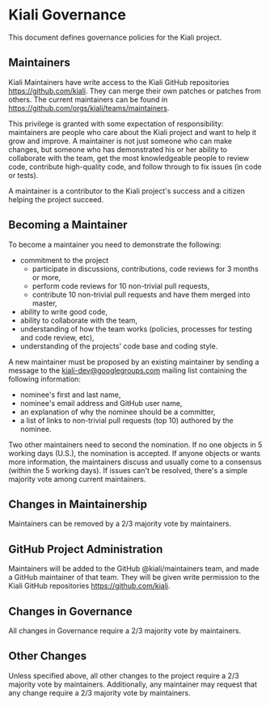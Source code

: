 # Kiali Governance

This document defines governance policies for the Kiali project.

## Maintainers

Kiali Maintainers have write access to the Kiali GitHub repositories https://github.com/kiali.
They can merge their own patches or patches from others. The current maintainers can be found in https://github.com/orgs/kiali/teams/maintainers.

This privilege is granted with some expectation of responsibility: maintainers are people who care about the Kiali project and want to help it grow and improve. A maintainer is not just someone who can make changes, but someone who has demonstrated his or her ability to collaborate with the team, get the most knowledgeable people to review code, contribute high-quality code, and follow through to fix issues (in code or tests).

A maintainer is a contributor to the Kiali project's success and a citizen helping the project succeed.

## Becoming a Maintainer

To become a maintainer you need to demonstrate the following:

  * commitment to the project
    * participate in discussions, contributions, code reviews for 3 months or more,
    * perform code reviews for 10 non-trivial pull requests,
    * contribute 10 non-trivial pull requests and have them merged into master,
  * ability to write good code,
  * ability to collaborate with the team,
  * understanding of how the team works (policies, processes for testing and code review, etc),
  * understanding of the projects' code base and coding style.

A new maintainer must be proposed by an existing maintainer by sending a message to the
[kiali-dev@googlegroups.com](https://groups.google.com/forum/#!forum/kiali-dev)
mailing list containing the following information:

  * nominee's first and last name,
  * nominee's email address and GitHub user name,
  * an explanation of why the nominee should be a committer,
  * a list of links to non-trivial pull requests (top 10) authored by the nominee.

Two other maintainers need to second the nomination. If no one objects in 5 working days (U.S.), the nomination is accepted.  If anyone objects or wants more information, the maintainers discuss and usually come to a consensus (within the 5 working days). If issues can't be resolved, there's a simple majority vote among current maintainers.

## Changes in Maintainership

Maintainers can be removed by a 2/3 majority vote by maintainers.

## GitHub Project Administration

Maintainers will be added to the GitHub @kiali/maintainers team, and made a GitHub maintainer of that team.
They will be given write permission to the Kiali GitHub repositories https://github.com/kiali.

## Changes in Governance

All changes in Governance require a 2/3 majority vote by maintainers.

## Other Changes

Unless specified above, all other changes to the project require a 2/3 majority vote by maintainers.
Additionally, any maintainer may request that any change require a 2/3 majority vote by maintainers.
